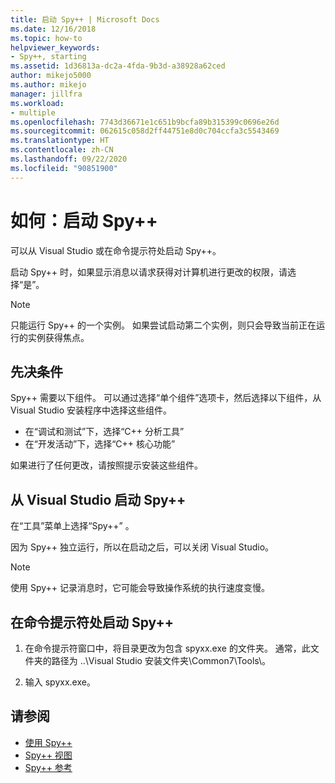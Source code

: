 ```yaml
---
title: 启动 Spy++ | Microsoft Docs
ms.date: 12/16/2018
ms.topic: how-to
helpviewer_keywords:
- Spy++, starting
ms.assetid: 1d36813a-dc2a-4fda-9b3d-a38928a62ced
author: mikejo5000
ms.author: mikejo
manager: jillfra
ms.workload:
- multiple
ms.openlocfilehash: 7743d36671e1c651b9bcfa89b315399c0696e26d
ms.sourcegitcommit: 062615c058d2ff44751e8d0c704ccfa3c5543469
ms.translationtype: HT
ms.contentlocale: zh-CN
ms.lasthandoff: 09/22/2020
ms.locfileid: "90851900"
---
```

# <a name="how-to-start-spy"></a>如何：启动 Spy++

可以从 Visual Studio 或在命令提示符处启动 Spy++。

 启动 Spy++ 时，如果显示消息以请求获得对计算机进行更改的权限，请选择“是”。

> [!NOTE]
> 只能运行 Spy++ 的一个实例。 如果尝试启动第二个实例，则只会导致当前正在运行的实例获得焦点。

## <a name="prerequisites"></a>先决条件

Spy++ 需要以下组件。 可以通过选择“单个组件”选项卡，然后选择以下组件，从 Visual Studio 安装程序中选择这些组件。

* 在“调试和测试”下，选择“C++ 分析工具”
* 在“开发活动”下，选择“C++ 核心功能”

如果进行了任何更改，请按照提示安装这些组件。

## <a name="start-spy-from-visual-studio"></a>从 Visual Studio 启动 Spy++

在“工具”菜单上选择“Spy++” 。

因为 Spy++ 独立运行，所以在启动之后，可以关闭 Visual Studio。

> [!NOTE]
> 使用 Spy++ 记录消息时，它可能会导致操作系统的执行速度变慢。

## <a name="start-spy-at-a-command-prompt"></a>在命令提示符处启动 Spy++

1. 在命令提示符窗口中，将目录更改为包含 spyxx.exe 的文件夹。 通常，此文件夹的路径为 ..\\Visual Studio 安装文件夹\Common7\Tools\\。

2. 输入 spyxx.exe。

## <a name="see-also"></a>请参阅
- [使用 Spy++](../debugger/using-spy-increment.md)
- [Spy++ 视图](../debugger/spy-increment-views.md)
- [Spy++ 参考](../debugger/spy-increment-reference.md)
